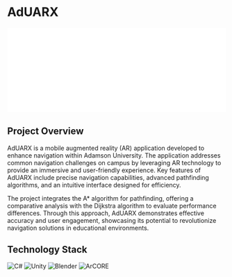 # AdUARX
![Logo](images/logo.png)

## Project Overview

AdUARX is a mobile augmented reality (AR) application developed to enhance navigation within Adamson University. The application addresses common navigation challenges on campus by leveraging AR technology to provide an immersive and user-friendly experience. Key features of AdUARX include precise navigation capabilities, advanced pathfinding algorithms, and an intuitive interface designed for efficiency.

The project integrates the A* algorithm for pathfinding, offering a comparative analysis with the Dijkstra algorithm to evaluate performance differences. Through this approach, AdUARX demonstrates effective accuracy and user engagement, showcasing its potential to revolutionize navigation solutions in educational environments.

## Technology Stack

![C#](https://img.shields.io/badge/c%23-%23239120.svg?style=for-the-badge&logo=csharp&logoColor=white)
![Unity](https://img.shields.io/badge/unity-%23000000.svg?style=for-the-badge&logo=unity&logoColor=white)
![Blender](https://img.shields.io/badge/blender-%23F5792A.svg?style=for-the-badge&logo=blender&logoColor=white)
![ArCORE](https://custom-icon-badges.demolab.com/badge/-ARCore-plum?style=for-the-badge&logo=arcorelogo&logoColor=black)

